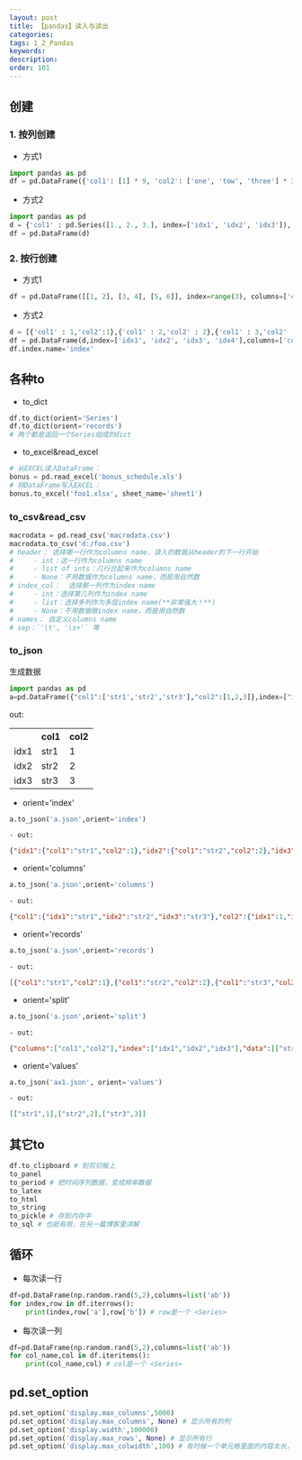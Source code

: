 ```yaml
---
layout: post
title: 【pandas】读入与读出
categories:
tags: 1_2_Pandas
keywords:
description:
order: 101
---
```


## 创建
### 1. 按列创建
- 方式1
```python
import pandas as pd
df = pd.DataFrame({'col1': [1] * 9, 'col2': ['one', 'tow', 'three'] * 3}, index=range(9))
```
- 方式2
```python
import pandas as pd
d = {'col1' : pd.Series([1., 2., 3.], index=['idx1', 'idx2', 'idx3']),'col2' : pd.Series([1., 2., 3., 4.], index=['idx1', 'idx2', 'idx3', 'idx4'])}
df = pd.DataFrame(d)
```


### 2. 按行创建
- 方式1
```py
df = pd.DataFrame([[1, 2], [3, 4], [5, 6]], index=range(3), columns=['col1', 'col2'])
```
- 方式2
```python
d = [{'col1' : 1,'col2':1},{'col1' : 2,'col2' : 2},{'col1' : 3,'col2' : 3},{'col2' : 4}]
df = pd.DataFrame(d,index=['idx1', 'idx2', 'idx3', 'idx4'],columns=['col1','col2'])
df.index.name='index'
```

## 各种to
- to_dict
```python
df.to_dict(orient='Series')
df.to_dict(orient='records')
# 两个都是返回一个Series组成的dict
```
- to_excel&read_excel
```python
# 从EXCEL读入DataFrame：
bonus = pd.read_excel('bonus_schedule.xls')
# 将DataFrame写入EXCEL：
bonus.to_excel('foo1.xlsx', sheet_name='sheet1')
```

### to_csv&read_csv
```python
macrodata = pd.read_csv('macrodata.csv')
macrodata.to_csv('d:/foo.csv')
# header： 选择哪一行作为columns name，读入的数据从header的下一行开始
#     - int：这一行作为columns name
#     - list of ints：几行合起来作为columns name
#     - None：不用数据作为columns name，而是用自然数
# index_col：  选择那一列作为index name
#     - int：选择第几列作为index name
#     - list：选择多列作为多层index name(**非常强大！**)
#     - None：不用数据做index name，而是用自然数
# names： 自定义columns name
# sep：`'\t', '\s+'` 等
```

### to_json

生成数据
```Python
import pandas as pd
a=pd.DataFrame({"col1":['str1','str2','str3'],"col2":[1,2,3]},index=["idx1","idx2","idx3"])
```

out:

<table>
<tr><th></th><th>col1</th><th>col2</th></tr>
<tr><td>idx1</td><td>str1</td><td>1</td></tr>
<tr><td>idx2</td><td>str2</td><td>2</td></tr>
<tr><td>idx3</td><td>str3</td><td>3</td></tr>
</table>



- orient='index'
```Python
a.to_json('a.json',orient='index')
```
    - out:
```Json
{"idx1":{"col1":"str1","col2":1},"idx2":{"col1":"str2","col2":2},"idx3":{"col1":"str3","col2":3}}
```

- orient='columns'
```Python
a.to_json('a.json',orient='columns')
```
    - out:  
```Json
{"col1":{"idx1":"str1","idx2":"str2","idx3":"str3"},"col2":{"idx1":1,"idx2":2,"idx3":3}}
```
- orient='records'
```Python
a.to_json('a.json',orient='records')
```
    - out:  
```Json
[{"col1":"str1","col2":1},{"col1":"str2","col2":2},{"col1":"str3","col2":3}]
```
- orient='split'
```Python
a.to_json('a.json',orient='split')
```
    - out:
```Json
{"columns":["col1","col2"],"index":["idx1","idx2","idx3"],"data":[["str1",1],["str2",2],["str3",3]]}
```

- orient='values'
```Python
a.to_json('ax1.json', orient='values')
```
    - out:
```Json
[["str1",1],["str2",2],["str3",3]]
```

## 其它to
```py
df.to_clipboard # 到剪切板上
to_panel
to_period # 把时间序列数据，变成频率数据
to_latex
to_html
to_string
to_pickle # 存到内存中
to_sql # 也挺有用，在另一篇博客里详解
```

## 循环
- 每次读一行
```py
df=pd.DataFrame(np.random.rand(5,2),columns=list('ab'))
for index,row in df.iterrows():
    print(index,row['a'],row['b']) # row是一个 <Series>
```
- 每次读一列
```py
df=pd.DataFrame(np.random.rand(5,2),columns=list('ab'))
for col_name,col in df.iteritems():
    print(col_name,col) # col是一个 <Series>
```


## pd.set_option

```py
pd.set_option('display.max_columns',5000)
pd.set_option('display.max_columns', None) # 显示所有的列
pd.set_option('display.width',100000)
pd.set_option('display.max_rows', None) # 显示所有行
pd.set_option('display.max_colwidth',100) # 有时候一个单元格里面的内容太长，超过上限会不显示并加上省略号
```

